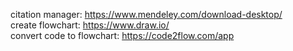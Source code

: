 citation manager: https://www.mendeley.com/download-desktop/<br>
create flowchart: https://www.draw.io/<br>
convert code to flowchart: https://code2flow.com/app

